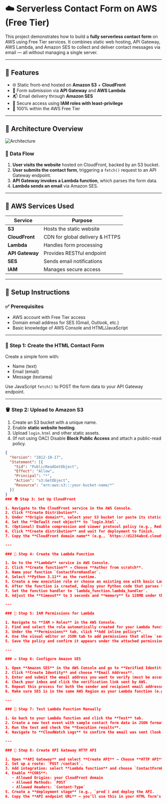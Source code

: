 # ☁️ Serverless Contact Form on AWS (Free Tier)

This project demonstrates how to build a **fully serverless contact form** on AWS using Free Tier services. It combines static web hosting, API Gateway, AWS Lambda, and Amazon SES to collect and deliver contact messages via email — all without managing a single server.

---

## 🚀 Features

- 🌐 Static front-end hosted on **Amazon S3** + **CloudFront**
- 📮 Form submission via **API Gateway** and **AWS Lambda**
- 📬 Email delivery through **Amazon SES**
- 🔐 Secure access using **IAM roles with least-privilege**
- 💸 100% within the AWS Free Tier

---

## 📌 Architecture Overview

![Architecture](./diagram.png)

### 🔁 Data Flow

1. **User visits the website** hosted on CloudFront, backed by an S3 bucket.
2. **User submits the contact form**, triggering a `fetch()` request to an API Gateway endpoint.
3. **API Gateway invokes a Lambda function**, which parses the form data.
4. **Lambda sends an email** via Amazon SES.

---

## 🧱 AWS Services Used

| Service         | Purpose                          |
|-----------------|----------------------------------|
| **S3**          | Hosts the static website         |
| **CloudFront**  | CDN for global delivery & HTTPS  |
| **Lambda**      | Handles form processing          |
| **API Gateway** | Provides RESTful endpoint         |
| **SES**         | Sends email notifications        |
| **IAM**         | Manages secure access            |

---

## 🧪 Setup Instructions

### ✅ Prerequisites

- AWS account with Free Tier access
- Domain email address for SES (Gmail, Outlook, etc.)
- Basic knowledge of AWS Console and HTML/JavaScript

---

### 📄 Step 1: Create the HTML Contact Form

Create a simple form with:

- Name (text)
- Email (email)
- Message (textarea)

Use JavaScript `fetch()` to POST the form data to your API Gateway endpoint.

---

### 🪣 Step 2: Upload to Amazon S3

1. Create an S3 bucket with a unique name.
2. Enable **static website hosting**.
3. Upload `login.html` and other static assets.
4. (If not using OAC) Disable **Block Public Access** and attach a public-read policy.

```json
{
  "Version": "2012-10-17",
  "Statement": [{
    "Sid": "PublicReadGetObject",
    "Effect": "Allow",
    "Principal": "*",
    "Action": "s3:GetObject",
    "Resource": "arn:aws:s3:::your-bucket-name/*"
  }]
}
### 🌍 Step 3: Set Up CloudFront

1. Navigate to the CloudFront service in the AWS Console.
2. Click **Create Distribution**.
3. Under **Origin domain**, select your S3 bucket (or paste its static hosting endpoint).
4. Set the **Default root object** to `login.html`.
5. (Optional) Enable compression and viewer protocol policy (e.g., Redirect HTTP to HTTPS).
6. Click **Create distribution** and wait for deployment to finish.
7. Copy the **CloudFront domain name** (e.g., `https://d1234abcd.cloudfront.net`) — this will be your public website URL.

---

### 🧠 Step 4: Create the Lambda Function

1. Go to the **Lambda** service in AWS Console.
2. Click **Create function** → Choose **Author from scratch**.
3. Name your function `ContactFormHandler`.
4. Select **Python 3.11** as the runtime.
5. Create a new execution role or choose an existing one with basic Lambda permissions.
6. After the function is created, deploy your Python code that parses the request and sends an email via Amazon SES.
7. Set the function handler to `lambda_function.lambda_handler`.
8. Adjust the **timeout** to 3 seconds and **memory** to 128MB under the Configuration tab.

---

### 🔐 Step 5: IAM Permissions for Lambda

1. Navigate to **IAM > Roles** in the AWS Console.
2. Find and select the role automatically created for your Lambda function (e.g., `ContactFormHandler-role-*`).
3. Under the **Permissions** tab, click **Add inline policy**.
4. Use the visual editor or JSON tab to add permissions that allow `ses:SendEmail`.
5. Save the policy and confirm it appears under the attached permissions list for the role.

---

### ✉️ Step 6: Configure Amazon SES

1. Open **Amazon SES** in the AWS Console and go to **Verified Identities**.
2. Click **Create Identity** and choose **Email Address**.
3. Enter and submit the email address you want to verify (must be accessible).
4. Check your inbox and click the verification link sent by AWS.
5. Repeat this process for both the sender and recipient email addresses (if different).
6. Make sure SES is in the same AWS Region as your Lambda function (e.g., `us-west-1`).

---

### 🔁 Step 7: Test Lambda Function Manually

1. Go back to your Lambda function and click the **Test** tab.
2. Create a new test event with sample contact form data in JSON format.
3. Run the test and check the **Execution results**.
4. Navigate to **CloudWatch Logs** to confirm the email was sent (look for a `MessageId`).

---

### 🔌 Step 8: Create API Gateway HTTP API

1. Open **API Gateway** and select **Create API** → Choose **HTTP API**.
2. Set up a route: `POST /contact`.
3. Add integration: select **Lambda function** and choose `ContactFormHandler`.
4. Enable **CORS**:
   - Allowed Origins: your CloudFront domain
   - Allowed Methods: `POST`
   - Allowed Headers: `Content-Type`
5. Create a **deployment stage** (e.g., `prod`) and deploy the API.
6. Copy the **API endpoint URL** — you’ll use this in your HTML form’s JavaScript.
